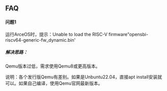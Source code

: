 ## FAQ



#### 问题1

运行ArceOS时，提示：Unable to load the RISC-V firmware"opensbi-riscv64-generic-fw_dynamic.bin'

##### **解决思路：**

Qemu版本过低，需求使用Qemu8或更高版本。

说明：各个发行版Qemu有差别。如果是Unbuntu22.04，直接apt install安装就可以。如果自己编译，使用Qemu官网最新版本。





<script src="https://utteranc.es/client.js"
        repo="OSLearning365/blog-issues"
        issue-term="pathname"
        theme="github-light"
        crossorigin="anonymous"
        async>
</script>

